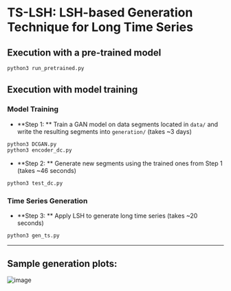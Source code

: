 # TS-LSH: LSH-based Generation Technique for Long Time Series

<!---

___
## Prerequisites

- Ubuntu 20.04 or higher
- Clone this repository

Build all databases using the installation script located in the root folder

```bash
sh install.sh
```
___

-->

## Execution with a pre-trained model 


```bash
python3 run_pretrained.py
```

## Execution with model training

### Model Training

- **Step 1: ** Train a GAN model on data segments located in `data/` and write the resulting segments into `generation/` (takes ~3 days) 

```bash
python3 DCGAN.py
python3 encoder_dc.py
```

- **Step 2: ** Generate new segments using the trained ones from Step 1 (takes ~46 seconds)

```bash
python3 test_dc.py
```
### Time Series Generation

- **Step 3: ** Apply LSH to generate long time series (takes ~20 seconds)

```bash
python3 gen_ts.py
```




___
## Sample generation plots:

![image](https://github.com/eXascaleInfolab/TSM-Bench/assets/15266242/13d8c2f9-fdbf-495f-aaf9-7f5ec0999470)

